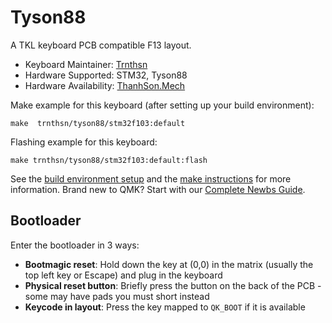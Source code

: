 # Tyson88

A TKL keyboard PCB compatible F13 layout.

* Keyboard Maintainer: [Trnthsn](https://github.com/trnthsn)
* Hardware Supported: STM32, Tyson88
* Hardware Availability: [ThanhSon.Mech](https://www.facebook.com/ThanhSon.mech)

Make example for this keyboard (after setting up your build environment):

    make  trnthsn/tyson88/stm32f103:default

Flashing example for this keyboard:

    make trnthsn/tyson88/stm32f103:default:flash

See the [build environment setup](https://docs.qmk.fm/#/getting_started_build_tools) and the [make instructions](https://docs.qmk.fm/#/getting_started_make_guide) for more information. Brand new to QMK? Start with our [Complete Newbs Guide](https://docs.qmk.fm/#/newbs).

## Bootloader

Enter the bootloader in 3 ways:

* **Bootmagic reset**: Hold down the key at (0,0) in the matrix (usually the top left key or Escape) and plug in the keyboard
* **Physical reset button**: Briefly press the button on the back of the PCB - some may have pads you must short instead
* **Keycode in layout**: Press the key mapped to `QK_BOOT` if it is available
